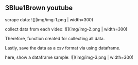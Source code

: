 ## 3Blue1Brown youtube

scrape data:
![](img/img-1.png | width=300)

collect data from each video:
![](img/img-2.png | width=300)

Therefore, function created for collecting all data.

Lastly, save the data as a csv format via using dataframe.

here, show a dataframe sample:
![](img/img-3.png | width=300)